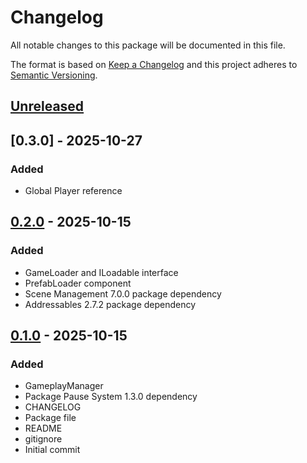 # Changelog
All notable changes to this package will be documented in this file.

The format is based on [Keep a Changelog](http://keepachangelog.com/en/1.0.0/)
and this project adheres to [Semantic Versioning](http://semver.org/spec/v2.0.0.html).

## [Unreleased]

## [0.3.0] - 2025-10-27
### Added
- Global Player reference

## [0.2.0] - 2025-10-15
### Added
- GameLoader and ILoadable interface
- PrefabLoader component
- Scene Management 7.0.0 package dependency
- Addressables 2.7.2 package dependency

## [0.1.0] - 2025-10-15
### Added
- GameplayManager
- Package Pause System 1.3.0 dependency
- CHANGELOG
- Package file
- README
- gitignore
- Initial commit

[Unreleased]: https://github.com/1mbitshorde/GameplaySystem/compare/0.2.0...main
[0.2.0]: https://github.com/1mbitshorde/GameplaySystem/tree/0.2.0/
[0.1.0]: https://github.com/1mbitshorde/GameplaySystem/tree/0.1.0/